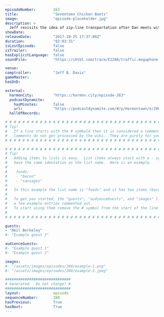 ```yaml
---
episodeNumber:        263
title:                "Seventeen Chicken Boots"
image:                "episode-placeholder.jpg"
description: >
  Jeff revisits the idea of zip-line transportation after Dan meets with Elon Musk. "Harmontown" documentary creator Neil Berkeley comes by to talk about his new film about Gilbert Gottfried. The show ends with a fan submitted rap that does a lot of thin...
showDate:             
releaseDate:          "2017-10-25 17:37:00Z"
duration:             "02:03:31"
isLostEpisode:        false
isTrailer:            false
hasExplicitLanguage:  false
soundFile:            "https://chtbl.com/track/E2288/traffic.megaphone.fm/STA5799653036.mp3?updated=1596586374"

venue:                
comptroller:          "Jeff B. Davis"
gameMaster:           
hasDnD:               

external:
  harmonCity:         "https://harmon.city/episode-263"
  podcastDynamite:
    hasMinutes:       false
    url:              "https://podcastdynamite.com/#/p/Harmontown/e/280/263"
  hallOfRecords:      

# # # # # # # # # # # # # # # # # # # # # # # # # # # # # # # # # # # # # # # # # # # # #
# Tip!
#   If a line starts with the # symbold then it is considered a comment.
#   Comments do not get processed by the wiki.  They are purely for your information.
# # # # # # # # # # # # # # # # # # # # # # # # # # # # # # # # # # # # # # # # # # # # #

# # # # # # # # # # # # # # # # # # # # # # # # # # # # # # # # # # # # # # # # # # # # #
# Tip!
#   Adding items to lists is easy.  List items always start with a - symbol and have
#   have the same identation as the list name.  Here is an example.
#
#    foods:
#    - "bacon"
#    - "sausages"
#
#   In this example the list name is "foods" and it has two items (bacon, and sausages).
#
#   To get you started, the "guests", "audienceGuests", and "images" lists below have
#   a few example entries commented out.
#   To start using them remove the # symbol from the start of the line.
#
# # # # # # # # # # # # # # # # # # # # # # # # # # # # # # # # # # # # # # # # # # # # #

guests:
- "Neil Berkeley"
#- "Example guest 2"

audienceGuests:
#- "Example guest 1"
#- "Example guest 2"

images:
#- "/assets/images/episodes/280/example-1.png"
#- "/assets/images/episodes/280/example-2.jpeg"

##############################
# Generated.  Do not change! #
##############################
layout:               episode
sequenceNumber:       280
hasPrevious:          True
hasNext:              True
---
```


<!-- The episode description will be rendered here -->

<!-- Add your content BELOW here -->
<!-- vvvvvvvvvvvvvvvvvvvvvvvvvvv -->




<!-- ^^^^^^^^^^^^^^^^^^^^^^^^^^^ -->
<!-- Add your content ABOVE here -->

<!-- The episode gallery will be rendered here -->